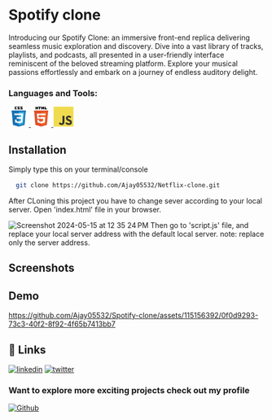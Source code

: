 # Spotify clone

Introducing our Spotify Clone: an immersive front-end replica delivering seamless music exploration and discovery. Dive into a vast library of tracks, playlists, and podcasts, all presented in a user-friendly interface reminiscent of the beloved streaming platform. Explore your musical passions effortlessly and embark on a journey of endless auditory delight.
<h3 align="left">Languages and Tools:</h3>

<p align="left">  <a href="https://www.w3schools.com/css/" target="_blank" rel="noreferrer"> <img src="https://raw.githubusercontent.com/devicons/devicon/master/icons/css3/css3-original-wordmark.svg" alt="css3" width="40" height="40"/> </a> 
  <a href="https://www.w3.org/html/" target="_blank" rel="noreferrer"> <img src="https://raw.githubusercontent.com/devicons/devicon/master/icons/html5/html5-original-wordmark.svg" alt="html5" width="40" height="40"/> </a> 
  <a href="https://developer.mozilla.org/en-US/docs/Web/JavaScript" target="_blank" rel="noreferrer"> <img src="https://raw.githubusercontent.com/devicons/devicon/master/icons/javascript/javascript-original.svg" alt="javascript" width="40" height="40"/> </a>
</p>

## Installation

Simply type this on your terminal/console

```bash
  git clone https://github.com/Ajay05532/Netflix-clone.git
```
After CLoning this project you have to change sever according to your local server.
Open 'index.html' file in your browser.

<img width="221" alt="Screenshot 2024-05-15 at 12 35 24 PM" src="https://github.com/Ajay05532/Spotify-clone/assets/115156392/16401367-2641-46bc-98b1-b2796d2b4cc7">
Then go to 'script.js' file, and replace your local server address with the default local server.
note: replace only the server address.

## Screenshots



## Demo


https://github.com/Ajay05532/Spotify-clone/assets/115156392/0f0d9293-73c3-40f2-8f92-4f65b7413bb7



## 🔗 Links
[![linkedin](https://img.shields.io/badge/linkedin-0A66C2?style=for-the-badge&logo=linkedin&logoColor=white)](https://www.linkedin.com/in/ajay-singh-as/)
[![twitter](https://img.shields.io/badge/twitter-1DA1F2?style=for-the-badge&logo=twitter&logoColor=white)](https://twitter.com/AjaySin04609312)

### Want to explore more exciting projects check out my profile

[![Github](https://img.shields.io/badge/my_github-000?style=for-the-badge&logo=ko-fi&logoColor=white)](https://github.com/Ajay05532)
